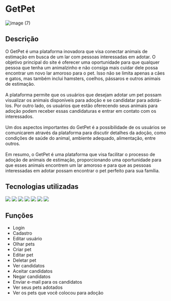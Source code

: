 # GetPet
![image (7)](https://github.com/joaoaugusto543/GetPet/assets/119535029/f9ef00d9-c19f-4af1-81af-46e4c4488184)
## Descrição

O GetPet é uma plataforma inovadora que visa conectar animais de estimação em busca de um lar com pessoas interessadas em adotar. O objetivo principal do site é oferecer uma oportunidade para que qualquer pessoa que tenha um animalzinho e não consiga mais cuidar dele possa encontrar um novo lar amoroso para o pet. Isso não se limita apenas a cães e gatos, mas também inclui hamsters, coelhos, pássaros e outros animais de estimação.
<br/>
<br/>
A plataforma permite que os usuários que desejam adotar um pet possam visualizar os animais disponíveis para adoção e se candidatar para adotá-los. Por outro lado, os usuários que estão oferecendo seus animais para adoção podem receber essas candidaturas e entrar em contato com os interessados.
<br/>
<br/>
Um dos aspectos importantes do GetPet é a possibilidade de os usuários se comunicarem através da plataforma para discutir detalhes da adoção, como condições de saúde do animal, ambiente adequado, alimentação, entre outros.
<br/>
<br/>
Em resumo, o GetPet é uma plataforma que visa facilitar o processo de adoção de animais de estimação, proporcionando uma oportunidade para que esses animais encontrem um lar amoroso e para que as pessoas interessadas em adotar possam encontrar o pet perfeito para sua família.

## Tecnologias utilizadas
<div>
  <img src='https://img.shields.io/badge/JavaScript-323330?style=for-the-badge&logo=javascript&logoColor=F7DF1E'/>
  <img src='https://img.shields.io/badge/TypeScript-007ACC?style=for-the-badge&logo=typescript&logoColor=white'/>
  <img src='https://img.shields.io/badge/HTML5-E34F26?style=for-the-badge&logo=html5&logoColor=white'/>
  <img src='https://img.shields.io/badge/CSS3-1572B6?style=for-the-badge&logo=css3&logoColor=white'/>
  <img src='https://img.shields.io/badge/Node.js-43853D?style=for-the-badge&logo=node.js&logoColor=white'/>
  <img src='https://img.shields.io/badge/Redux-593D88?style=for-the-badge&logo=redux&logoColor=white'/>
  <img src='https://img.shields.io/badge/MongoDB-4EA94B?style=for-the-badge&logo=mongodb&logoColor=white'/>
</div>

## Funções

- Login
- Cadastro
- Editar usuário
- Olhar pets
- Criar pet
- Editar pet
- Deletar pet
- Ver candidatos
- Aceitar candidatos
- Negar candidatos
- Enviar e-mail para os candidatos
- Ver seus pets adotados
- Ver os pets que você colocou para adoção

